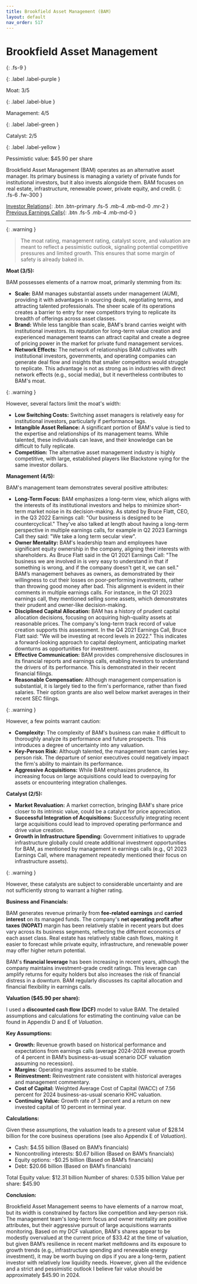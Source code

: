 ```yaml
---
title: Brookfield Asset Management (BAM)
layout: default
nav_order: 517
---
```


# Brookfield Asset Management
{: .fs-9 }

{: .label .label-purple }

Moat: 3/5

{: .label .label-blue }

Management: 4/5

{: .label .label-green }

Catalyst: 2/5

{: .label .label-yellow }

Pessimistic value: $45.90 per share

Brookfield Asset Management (BAM) operates as an alternative asset manager. Its primary business is managing a variety of private funds for institutional investors, but it also invests alongside them. BAM focuses on real estate, infrastructure, renewable power, private equity, and credit.
{: .fs-6 .fw-300 }

[Investor Relations](https://www.google.com/search?q=BAM+investor+relations){: .btn .btn-primary .fs-5 .mb-4 .mb-md-0 .mr-2 }
[Previous Earnings Calls](https://discountingcashflows.com/company/BAM/transcripts/){: .btn .fs-5 .mb-4 .mb-md-0 }

---

{: .warning } 
>The moat rating, management rating, catalyst score, and valuation are meant to reflect a pessimistic outlook, signaling potential competitive pressures and limited growth. This ensures that some margin of safety is already baked in.


**Moat (3/5):**

BAM possesses elements of a narrow moat, primarily stemming from its:

* **Scale:** BAM manages substantial assets under management (AUM), providing it with advantages in sourcing deals, negotiating terms, and attracting talented professionals. The sheer scale of its operations creates a barrier to entry for new competitors trying to replicate its breadth of offerings across asset classes.
* **Brand:** While less tangible than scale, BAM's brand carries weight with institutional investors. Its reputation for long-term value creation and experienced management teams can attract capital and create a degree of pricing power in the market for private fund management services.
* **Network Effects:** The network of relationships BAM cultivates with institutional investors, governments, and operating companies can generate deal flow and insights that smaller competitors would struggle to replicate. This advantage is not as strong as in industries with direct network effects (e.g., social media), but it nevertheless contributes to BAM's moat.

{: .warning }

However, several factors limit the moat's width:

* **Low Switching Costs:** Switching asset managers is relatively easy for institutional investors, particularly if performance lags.
* **Intangible Asset Reliance:** A significant portion of BAM's value is tied to the expertise and relationships of its management teams. While talented, these individuals can leave, and their knowledge can be difficult to fully replicate.
* **Competition:** The alternative asset management industry is highly competitive, with large, established players like Blackstone vying for the same investor dollars.

**Management (4/5):**

BAM's management team demonstrates several positive attributes:

* **Long-Term Focus:** BAM emphasizes a long-term view, which aligns with the interests of its institutional investors and helps to minimize short-term market noise in its decision-making. As stated by Bruce Flatt, CEO, in the Q3 2022 Earnings call:  "Our business is designed to be countercyclical." They've also talked at length about having a long-term perspective in multiple earnings calls, for example in Q2 2023 Earnings Call they said: "We take a long term secular view".
* **Owner Mentality:**  BAM's leadership team and employees have significant equity ownership in the company, aligning their interests with shareholders.  As Bruce Flatt said in the Q1 2021 Earnings Call: "The business we are involved in is very easy to understand in that if something is wrong, and if the company doesn't get it, we can sell." BAM’s management behaves as owners, as demonstrated by their willingness to cut their losses on poor-performing investments, rather than throwing good money after bad. This alignment is evident in their comments in multiple earnings calls. For instance, in the Q1 2023 earnings call, they mentioned selling some assets, which demonstrates their prudent and owner-like decision-making.
* **Disciplined Capital Allocation:** BAM has a history of prudent capital allocation decisions, focusing on acquiring high-quality assets at reasonable prices. The company's long-term track record of value creation supports this assessment. In the Q4 2021 Earnings Call, Bruce Flatt said: "We will be investing at record levels in 2022."  This indicates a forward-looking approach to capital deployment, anticipating market downturns as opportunities for investment.
* **Effective Communication:** BAM provides comprehensive disclosures in its financial reports and earnings calls, enabling investors to understand the drivers of its performance. This is demonstrated in their recent financial filings.
* **Reasonable Compensation:** Although management compensation is substantial, it is largely tied to the firm's performance, rather than fixed salaries. Their option grants are also well below market averages in their recent SEC filings.

{: .warning }

However, a few points warrant caution:

* **Complexity:** The complexity of BAM's business can make it difficult to thoroughly analyze its performance and future prospects.  This introduces a degree of uncertainty into any valuation.
* **Key-Person Risk:** Although talented, the management team carries key-person risk. The departure of senior executives could negatively impact the firm's ability to maintain its performance.
* **Aggressive Acquisitions:** While BAM emphasizes prudence, its increasing focus on large acquisitions could lead to overpaying for assets or encountering integration challenges.


**Catalyst (2/5):**

* **Market Revaluation:** A market correction, bringing BAM's share price closer to its intrinsic value, could be a catalyst for price appreciation. 
* **Successful Integration of Acquisitions:** Successfully integrating recent large acquisitions could lead to improved operating performance and drive value creation.
* **Growth in Infrastructure Spending:**  Government initiatives to upgrade infrastructure globally could create additional investment opportunities for BAM, as mentioned by management in earnings calls (e.g., Q1 2023 Earnings Call, where management repeatedly mentioned their focus on infrastructure assets).

{: .warning }

However, these catalysts are subject to considerable uncertainty and are not sufficiently strong to warrant a higher rating.

**Business and Financials:**

BAM generates revenue primarily from **fee-related earnings** and **carried interest** on its managed funds.  The company's **net operating profit after taxes (NOPAT)** margin has been relatively stable in recent years but does vary across its business segments, reflecting the different economics of each asset class.  Real estate has relatively stable cash flows, making it easier to forecast while private equity, infrastructure, and renewable power may offer higher return potential.

BAM's **financial leverage** has been increasing in recent years, although the company maintains investment-grade credit ratings. This leverage can amplify returns for equity holders but also increases the risk of financial distress in a downturn.  BAM regularly discusses its capital allocation and financial flexibility in earnings calls.

**Valuation ($45.90 per share):**

I used a **discounted cash flow (DCF)** model to value BAM. The detailed assumptions and calculations for estimating the continuing value can be found in Appendix D and E of *Valuation*.

**Key Assumptions:**

* **Growth:** Revenue growth based on historical performance and expectations from earnings calls (average 2024-2028 revenue growth of 4 percent in BAM’s business-as-usual scenario DCF valuation assuming no recession). 
* **Margins:** Operating margins assumed to be stable.
* **Reinvestment:** Reinvestment rate consistent with historical averages and management commentary.
* **Cost of Capital:**  Weighted Average Cost of Capital (WACC) of 7.56 percent for 2024 business-as-usual scenario KHC valuation.
* **Continuing Value:**  Growth rate of 3 percent and a return on new invested capital of 10 percent in terminal year.

**Calculations:**

Given these assumptions, the valuation leads to a present value of $28.14 billion for the core business operations (see also Appendix E of *Valuation*).

* Cash: $4.55 billion (Based on BAM’s financials)
* Noncontrolling interests: $0.67 billion (Based on BAM’s financials)
* Equity options: -$0.25 billion (Based on BAM’s financials)
* Debt: $20.66 billion (Based on BAM’s financials)

Total Equity value: $12.31 billion
Number of shares: 0.535 billion
Value per share: \$45.90

**Conclusion:**

Brookfield Asset Management seems to have elements of a narrow moat, but its width is constrained by factors like competition and key-person risk.  The management team's long-term focus and owner mentality are positive attributes, but their aggressive pursuit of large acquisitions warrants monitoring.  Based on my DCF valuation, BAM's shares appear to be modestly overvalued at the current price of $33.42 at the time of valuation, but given BAM’s resilience in recent market meltdowns and its exposure to growth trends (e.g., infrastructure spending and renewable energy investment), it may be worth buying on dips if you are a long-term, patient investor with relatively low liquidity needs.  However, given all the evidence and a strict and pessimistic outlook I believe fair value should be approximately $45.90 in 2024.